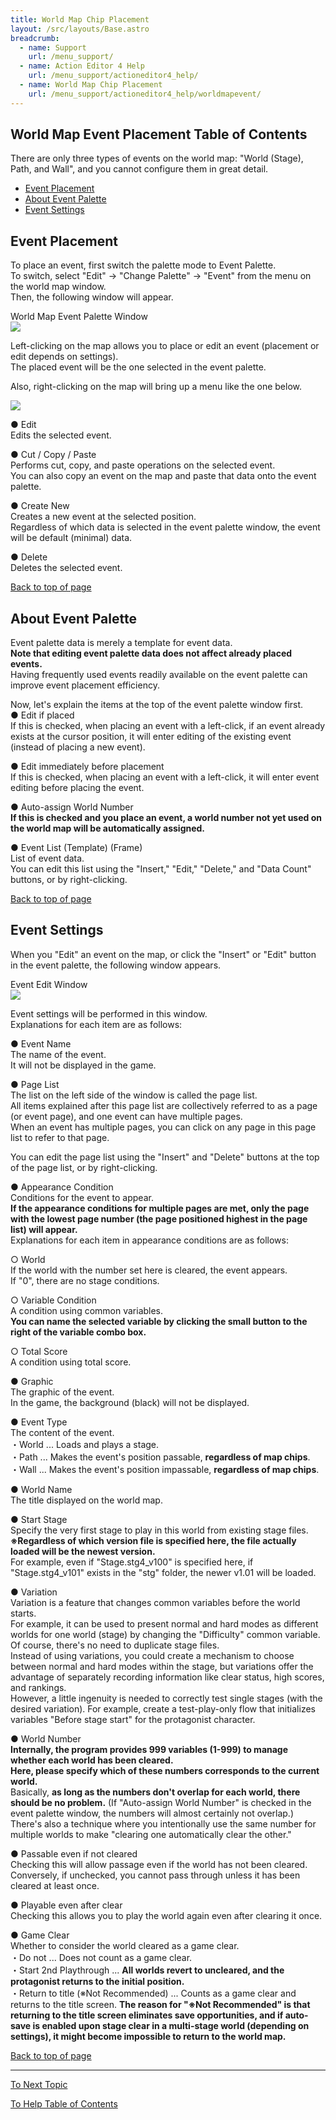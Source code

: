```yaml
---
title: World Map Chip Placement
layout: /src/layouts/Base.astro
breadcrumb:
  - name: Support
    url: /menu_support/
  - name: Action Editor 4 Help
    url: /menu_support/actioneditor4_help/
  - name: World Map Chip Placement
    url: /menu_support/actioneditor4_help/worldmapevent/
---
```


<a name="TOP"></a>

## World Map Event Placement Table of Contents

There are only three types of events on the world map: "World (Stage), Path, and Wall", and you cannot configure them in great detail.

- [Event Placement](#PUT)
- [About Event Palette](#PALETTE)
- [Event Settings](#SET)

<a name="PUT"></a>

## Event Placement

To place an event, first switch the palette mode to Event Palette.  
To switch, select "Edit" -> "Change Palette" -> "Event" from the menu on the world map window.  
Then, the following window will appear.  
  
World Map Event Palette Window  
![](/menu_support/actioneditor4_help/worldmapevent/Event.jpg)  
  
Left-clicking on the map allows you to place or edit an event (placement or edit depends on settings).  
The placed event will be the one selected in the event palette.  
  
Also, right-clicking on the map will bring up a menu like the one below.  
  
![](/menu_support/actioneditor4_help/worldmapevent/PopupMenu01.png)  
  
● Edit  
Edits the selected event.  
  
● Cut / Copy / Paste  
Performs cut, copy, and paste operations on the selected event.  
You can also copy an event on the map and paste that data onto the event palette.  
  
● Create New  
Creates a new event at the selected position.  
Regardless of which data is selected in the event palette window, the event will be default (minimal) data.  
  
● Delete  
Deletes the selected event.  

[Back to top of page](#TOP)

<a name="PALETTE"></a>

## About Event Palette

Event palette data is merely a template for event data.  
**Note that editing event palette data does not affect already placed events.**  
Having frequently used events readily available on the event palette can improve event placement efficiency.  
  
Now, let's explain the items at the top of the event palette window first.  
● Edit if placed  
If this is checked, when placing an event with a left-click, if an event already exists at the cursor position, it will enter editing of the existing event (instead of placing a new event).  
  
● Edit immediately before placement  
If this is checked, when placing an event with a left-click, it will enter event editing before placing the event.  
  
● Auto-assign World Number  
**If this is checked and you place an event, a world number not yet used on the world map will be automatically assigned.**  
  
● Event List (Template) (Frame)  
List of event data.  
You can edit this list using the "Insert," "Edit," "Delete," and "Data Count" buttons, or by right-clicking.  

[Back to top of page](#TOP)

<a name="SET"></a>

## Event Settings

When you "Edit" an event on the map, or click the "Insert" or "Edit" button in the event palette, the following window appears.  
  
Event Edit Window  
![](/menu_support/actioneditor4_help/worldmapevent/SetEvent.jpg)  
  
Event settings will be performed in this window.  
Explanations for each item are as follows:  
  
● Event Name  
The name of the event.  
It will not be displayed in the game.  
  
● Page List  
The list on the left side of the window is called the page list.  
All items explained after this page list are collectively referred to as a page (or event page), and one event can have multiple pages.  
When an event has multiple pages, you can click on any page in this page list to refer to that page.  
  
You can edit the page list using the "Insert" and "Delete" buttons at the top of the page list, or by right-clicking.  
  
● Appearance Condition  
Conditions for the event to appear.  
**If the appearance conditions for multiple pages are met, only the page with the lowest page number (the page positioned highest in the page list) will appear.**  
Explanations for each item in appearance conditions are as follows:  
  
○ World  
If the world with the number set here is cleared, the event appears.  
If "0", there are no stage conditions.  
  
○ Variable Condition  
A condition using common variables.  
**You can name the selected variable by clicking the small button to the right of the variable combo box.**  
  
○ Total Score  
A condition using total score.  
  
● Graphic  
The graphic of the event.  
In the game, the background (black) will not be displayed.  
  
● Event Type  
The content of the event.  
・World ... Loads and plays a stage.  
・Path ... Makes the event's position passable, **regardless of map chips**.  
・Wall ... Makes the event's position impassable, **regardless of map chips**.  
  
● World Name  
The title displayed on the world map.  
  
● Start Stage  
Specify the very first stage to play in this world from existing stage files.  
**※Regardless of which version file is specified here, the file actually loaded will be the newest version.**  
For example, even if "Stage.stg4_v100" is specified here, if "Stage.stg4_v101" exists in the "stg" folder, the newer v1.01 will be loaded.  
  
● Variation  
Variation is a feature that changes common variables before the world starts.  
For example, it can be used to present normal and hard modes as different worlds for one world (stage) by changing the "Difficulty" common variable.  
Of course, there's no need to duplicate stage files.  
Instead of using variations, you could create a mechanism to choose between normal and hard modes within the stage, but variations offer the advantage of separately recording information like clear status, high scores, and rankings.  
However, a little ingenuity is needed to correctly test single stages (with the desired variation). For example, create a test-play-only flow that initializes variables "Before stage start" for the protagonist character.  
  
● World Number  
**Internally, the program provides 999 variables (1-999) to manage whether each world has been cleared.  
Here, please specify which of these numbers corresponds to the current world.**  
Basically, **as long as the numbers don't overlap for each world, there should be no problem.** (If "Auto-assign World Number" is checked in the event palette window, the numbers will almost certainly not overlap.)  
There's also a technique where you intentionally use the same number for multiple worlds to make "clearing one automatically clear the other."  
  
● Passable even if not cleared  
Checking this will allow passage even if the world has not been cleared.  
Conversely, if unchecked, you cannot pass through unless it has been cleared at least once.  
  
● Playable even after clear  
Checking this allows you to play the world again even after clearing it once.  
  
● Game Clear  
Whether to consider the world cleared as a game clear.  
・Do not ... Does not count as a game clear.  
・Start 2nd Playthrough ... **All worlds revert to uncleared, and the protagonist returns to the initial position.**  
・Return to title (※Not Recommended) ... Counts as a game clear and returns to the title screen. **The reason for "※Not Recommended" is that returning to the title screen eliminates save opportunities, and if auto-save is enabled upon stage clear in a multi-stage world (depending on settings), it might become impossible to return to the world map.**  

[Back to top of page](#TOP)

---

  

[To Next Topic](../worldmapmenu/)

[To Help Table of Contents](..)